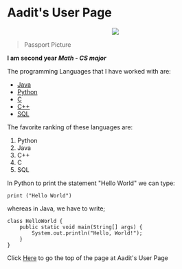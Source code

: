 # Aadit's User Page

<p align="center">
  <img src="https://user-images.githubusercontent.com/97692709/230689442-d839bea1-f750-4726-b4ff-216f0420279f.jpg">
</p>

> Passport Picture

**I am second year *Math - CS major***



The programming Languages that I have worked with are:
 - [Java](https://docs.oracle.com/en/java/)
 - [Python](https://docs.python.org/3/)
 - [C](https://devdocs.io/c/)
 - [C++](https://devdocs.io/cpp/)
 - [SQL](https://learn.microsoft.com/en-us/sql/?view=sql-server-ver16)

The favorite ranking of these languages are:
1. Python
2. Java
3. C++
4. C
5. SQL

In Python to print the statement "Hello World" we can type:

```
print ("Hello World")
```

whereas in Java, we have to write;

```
class HelloWorld {
    public static void main(String[] args) {
        System.out.println("Hello, World!"); 
    }
}
```


Click [Here](#Aadit's-User-Page) to go the top of the page at Aadit's User Page
